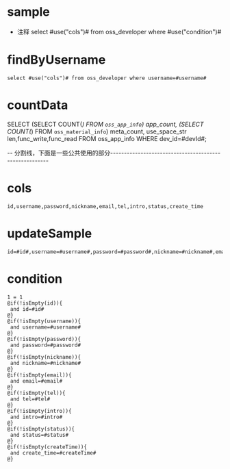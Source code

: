sample
===
* 注释
	select #use("cols")# from oss_developer  where  #use("condition")#


findByUsername
===
	select #use("cols")# from oss_developer where username=#username#


countData
===
SELECT 
  (SELECT 
    COUNT(*) 
  FROM
    `oss_app_info`) app_count,
  (SELECT 
    COUNT(*) 
  FROM
    `oss_material_info`) meta_count,
    use_space_str len,func_write,func_read
FROM
  oss_app_info WHERE dev_id=#devId#;



-- 分割线，下面是一些公共使用的部分-------------------------------------------------------


cols
===
	id,username,password,nickname,email,tel,intro,status,create_time

updateSample
===
	id=#id#,username=#username#,password=#password#,nickname=#nickname#,email=#email#,tel=#tel#,intro=#intro#,status=#status#,create_time=#createTime#

condition
===
	1 = 1  
	@if(!isEmpty(id)){
	 and id=#id#
	@}
	@if(!isEmpty(username)){
	 and username=#username#
	@}
	@if(!isEmpty(password)){
	 and password=#password#
	@}
	@if(!isEmpty(nickname)){
	 and nickname=#nickname#
	@}
	@if(!isEmpty(email)){
	 and email=#email#
	@}
	@if(!isEmpty(tel)){
	 and tel=#tel#
	@}
	@if(!isEmpty(intro)){
	 and intro=#intro#
	@}
	@if(!isEmpty(status)){
	 and status=#status#
	@}
	@if(!isEmpty(createTime)){
	 and create_time=#createTime#
	@}
	
	